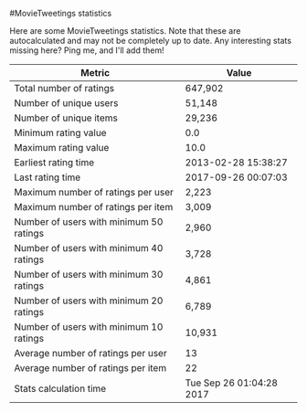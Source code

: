 #MovieTweetings statistics

Here are some MovieTweetings statistics. Note that these are autocalculated and may not be completely up to date. Any interesting stats missing here? Ping me, and I'll add them!

Metric | Value
--- | ---
Total number of ratings                 | 647,902
Number of unique users                  | 51,148
Number of unique items                  | 29,236
Minimum rating value                    | 0.0
Maximum rating value                    | 10.0
Earliest rating time                    | 2013-02-28 15:38:27
Last rating time                        | 2017-09-26 00:07:03
Maximum number of ratings per user      | 2,223
Maximum number of ratings per item      | 3,009
Number of users with minimum 50 ratings | 2,960
Number of users with minimum 40 ratings | 3,728
Number of users with minimum 30 ratings | 4,861
Number of users with minimum 20 ratings | 6,789
Number of users with minimum 10 ratings | 10,931
Average number of ratings per user      | 13
Average number of ratings per item      | 22
Stats calculation time                  | Tue Sep 26 01:04:28 2017

